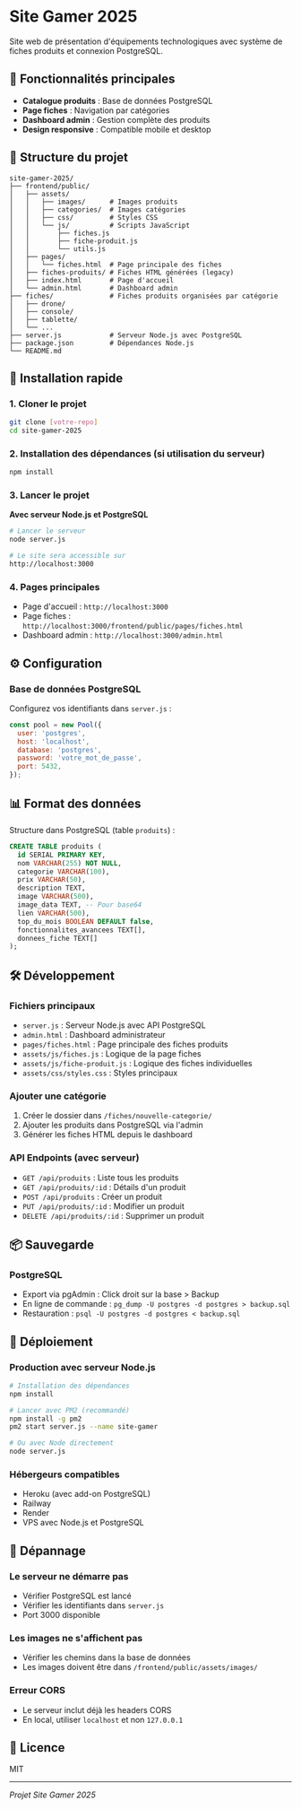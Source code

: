 # Site Gamer 2025

Site web de présentation d'équipements technologiques avec système de fiches produits et connexion PostgreSQL.

## 🎯 Fonctionnalités principales

- **Catalogue produits** : Base de données PostgreSQL
- **Page fiches** : Navigation par catégories
- **Dashboard admin** : Gestion complète des produits
- **Design responsive** : Compatible mobile et desktop

## 📁 Structure du projet

```
site-gamer-2025/
├── frontend/public/
│   ├── assets/          
│   │   ├── images/      # Images produits
│   │   ├── categories/  # Images catégories  
│   │   ├── css/         # Styles CSS
│   │   └── js/          # Scripts JavaScript
│   │       ├── fiches.js
│   │       ├── fiche-produit.js
│   │       └── utils.js
│   ├── pages/
│   │   └── fiches.html  # Page principale des fiches
│   ├── fiches-produits/ # Fiches HTML générées (legacy)
│   ├── index.html       # Page d'accueil
│   └── admin.html       # Dashboard admin
├── fiches/              # Fiches produits organisées par catégorie
│   ├── drone/
│   ├── console/
│   ├── tablette/
│   └── ...
├── server.js            # Serveur Node.js avec PostgreSQL
├── package.json         # Dépendances Node.js
└── README.md
```

## 🚀 Installation rapide

### 1. Cloner le projet
```bash
git clone [votre-repo]
cd site-gamer-2025
```

### 2. Installation des dépendances (si utilisation du serveur)
```bash
npm install
```

### 3. Lancer le projet

**Avec serveur Node.js et PostgreSQL**
```bash
# Lancer le serveur
node server.js

# Le site sera accessible sur
http://localhost:3000
```

### 4. Pages principales
- Page d'accueil : `http://localhost:3000`
- Page fiches : `http://localhost:3000/frontend/public/pages/fiches.html`
- Dashboard admin : `http://localhost:3000/admin.html`

## ⚙️ Configuration

### Base de données PostgreSQL

Configurez vos identifiants dans `server.js` :

```javascript
const pool = new Pool({
  user: 'postgres',
  host: 'localhost',
  database: 'postgres',
  password: 'votre_mot_de_passe',
  port: 5432,
});
```

## 📊 Format des données

Structure dans PostgreSQL (table `produits`) :

```sql
CREATE TABLE produits (
  id SERIAL PRIMARY KEY,
  nom VARCHAR(255) NOT NULL,
  categorie VARCHAR(100),
  prix VARCHAR(50),
  description TEXT,
  image VARCHAR(500),
  image_data TEXT, -- Pour base64
  lien VARCHAR(500),
  top_du_mois BOOLEAN DEFAULT false,
  fonctionnalites_avancees TEXT[],
  donnees_fiche TEXT[]
);
```

## 🛠️ Développement

### Fichiers principaux

- `server.js` : Serveur Node.js avec API PostgreSQL
- `admin.html` : Dashboard administrateur
- `pages/fiches.html` : Page principale des fiches produits
- `assets/js/fiches.js` : Logique de la page fiches
- `assets/js/fiche-produit.js` : Logique des fiches individuelles
- `assets/css/styles.css` : Styles principaux

### Ajouter une catégorie

1. Créer le dossier dans `/fiches/nouvelle-categorie/`
2. Ajouter les produits dans PostgreSQL via l'admin
3. Générer les fiches HTML depuis le dashboard

### API Endpoints (avec serveur)

- `GET /api/produits` : Liste tous les produits
- `GET /api/produits/:id` : Détails d'un produit
- `POST /api/produits` : Créer un produit
- `PUT /api/produits/:id` : Modifier un produit
- `DELETE /api/produits/:id` : Supprimer un produit

## 📦 Sauvegarde

### PostgreSQL
- Export via pgAdmin : Click droit sur la base > Backup
- En ligne de commande : `pg_dump -U postgres -d postgres > backup.sql`
- Restauration : `psql -U postgres -d postgres < backup.sql`

## 🚀 Déploiement

### Production avec serveur Node.js
```bash
# Installation des dépendances
npm install

# Lancer avec PM2 (recommandé)
npm install -g pm2
pm2 start server.js --name site-gamer

# Ou avec Node directement
node server.js
```

### Hébergeurs compatibles
- Heroku (avec add-on PostgreSQL)
- Railway
- Render
- VPS avec Node.js et PostgreSQL

## 🔧 Dépannage

### Le serveur ne démarre pas
- Vérifier PostgreSQL est lancé
- Vérifier les identifiants dans `server.js`
- Port 3000 disponible

### Les images ne s'affichent pas
- Vérifier les chemins dans la base de données
- Les images doivent être dans `/frontend/public/assets/images/`

### Erreur CORS
- Le serveur inclut déjà les headers CORS
- En local, utiliser `localhost` et non `127.0.0.1`

## 📄 Licence

MIT

---

*Projet Site Gamer 2025*